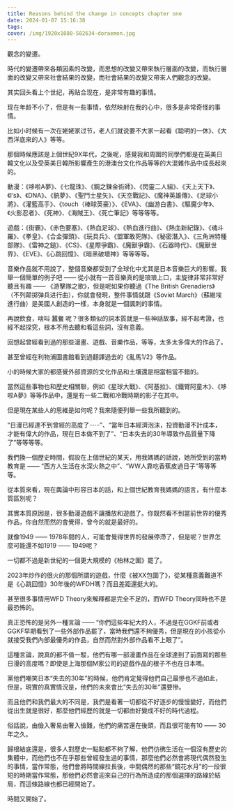 ```yaml
---
title: Reasons behind the change in concepts chapter one
date: 2024-01-07 15:16:38
tags:
cover: /img/1920x1080-582634-doraemon.jpg
---
```


觀念的變遷。

時代的變遷帶來各類因素的改變，而思想的改變又帶來執行層面的改變，而執行層面的改變又帶來社會結果的改變，而社會結果的改變又帶來人們觀念的改變。

其实回头看上个世纪，再贴合现在，是非常有趣的事情。

现在年龄不小了，但是有一些事情，依然映射在我的心中，很多是非常奇怪的事情。

比如小时候有一次在姥姥家过节，老人们就说要不大家一起看《聪明的一休》、《大西洋底來的人》等等。

那個時候應該是上個世紀9X年代，之後呢，感覺我和周圍的同學們都是在英美日韓文化以及受英美日韓所影響產生的港澳台文化作品等等的大混雜作品中成長起來的。

動漫：《哆啦A夢》、《七龍珠》、《鋼之鍊金術師》、《閃靈二人組》、《天上天下》、《I‘s》、《DNA》、《銃夢》、《聖鬥士星矢》、《天空戰記》、《魔神英雄傳》、《足球小將》、《灌籃高手》、《touch（棒球英豪）》、《EVA》、《幽游白書》、《驅魔少年》、《火影忍者》、《死神》、《海賊王》、《死亡筆記》等等等等。

遊戲：《街霸》、《赤色要塞》、《熱血足球》、《熱血進行曲》、《熱血新紀錄》、《魂斗羅》、《拳皇》、《合金彈頭》、《玩具兵》、《盟軍敢死隊》、《秘密潛入》、《三角洲特種部隊》、《雷神之鎚》、《CS》、《星際爭霸》、《魔獸爭霸》、《石器時代》、《魔獸世界》、《EVE》、《心跳回憶》、《暗黑破壞神》等等等等。

音樂作品就不用說了，整個音樂都受到了全球化中尤其是日本音樂巨大的影響。我舉一個簡單的例子吧 —— 從小就有一首音樂真的是琅琅上口，主旋律非常非常好聽且有趣 —— 《游擊隊之歌》，但是呢如果你聽過《The British Grenadiers》（不列颠掷弹兵进行曲），你就會發現，整件事情就跟《Soviet March》（蘇維埃進行曲）是美國人創造的一樣，本身就是一個諷刺的事情。

再說飲食，啥叫 蠶餐 呢？很多類似的詞本質就是一些神話故事，經不起考證，也經不起探究，根本不用去聽和看這些詞，沒有意義。

回想起曾經看到過的那些漫畫、遊戲、音樂作品，等等，太多太多偉大的作品了。

甚至曾經在利物浦圖書館看到過翻譯過去的《亂馬1/2》等作品。

小的時候大家的都感覺外部資源的文化作品和土壤還是相當相當不錯的。

當然這些事物也和歷史相關聯，例如《星球大戰》、《阿基拉》、《鐵臂阿童木》、《哆啦A夢》等等作品中，還是有一些二戰和冷戰時期的影子在其中。

但是現在某些人的思維是如何呢？我來隨便列舉一些我所聽到的。

“日漫已經達不到曾經的高度了······”、“當年日本經濟泡沫，投資動漫不計成本，才能有偉大的作品，現在日本做不到了”、“日本失去的30年導致作品質量下降了”等等等等。

我們換一個歷史時間，假設在上個世紀的某天，用我媽媽的話說，她所受到的當時教育是 —— “西方人生活在水深火熱之中”、“WW人靠吃香蕉皮過日子”等等等等。

從本質來看，現在輿論中形容日本的話，和上個世紀教育我媽媽的語言，有什麼本質區別呢？

其實本質原因是，很多動漫遊戲不讓播放和遊戲了。你既然看不到當前世界的優秀作品，你自然而然的會覺得，曾今的就是最好的。

就像1949 —— 1978年間的人，可能會覺得世界的發展停滯了，但是呢？世界怎麼可能還不如1919 —— 1949呢？

一切都不過是新世紀的一個更大規模的《柏林之圍》罷了。

2023年炒作的很火的那個所謂的遊戲，什麼《被XX包圍了》，從某種意義難道不是《心跳回憶》30年後的WFDH嗎？而且差距還挺大的。

甚至很多事情用WFD Theory來解釋都是完全不足的，而WFD Theory同時也不是最恐怖的。

真正恐怖的是另外一種言論 —— “你們這些年紀大的人，不過是在GGKF前或者GGKF早期看到了一些外部作品罷了，當時我們還不夠優秀，但是現在的小孩從小就接受我們內部最優秀的作品，自然而然對外部作品看不上眼了”。

這種言論，說真的都不值一駁，他們有哪一部漫畫作品在全球達到了前面寫的那些日漫的高度嗎？即使是上海那個M家公司的遊戲作品的根子不也在日本嗎。

黨他們嘲笑日本“失去的30年”的時候，他們肯定覺得他們自己最慘也不過如此，但是，現實的真實情況是，他們的未來會比“失去的30年”還要慘。

而且他們和我們最大的不同是，我們是看著一切都從不好逐步的慢慢變好，而他們從出生就是很好，那麼他們經歷的就是一切都由好變成不好的時代過程。

俗話說，由儉入奢易由奢入儉難，他們的痛苦還在後頭，而且很可能有10 —— 30年之久。

歸根結底還是，很多人對歷史一點點都不夠了解，他們彷彿生活在一個沒有歷史的集體中，而他們也不在乎那些曾經發生過的事情，那麼他們必然會將現代偶然發生的事情，當作常態，他們會將時間線拉長後，中間偶然的那些“鏡花水月”的一段很短的時期當作常態，那他們必然會迎來自己的行為所造成的那個選擇的路線於結局，而這條路線也都已經開始了。

時間又開始了。



